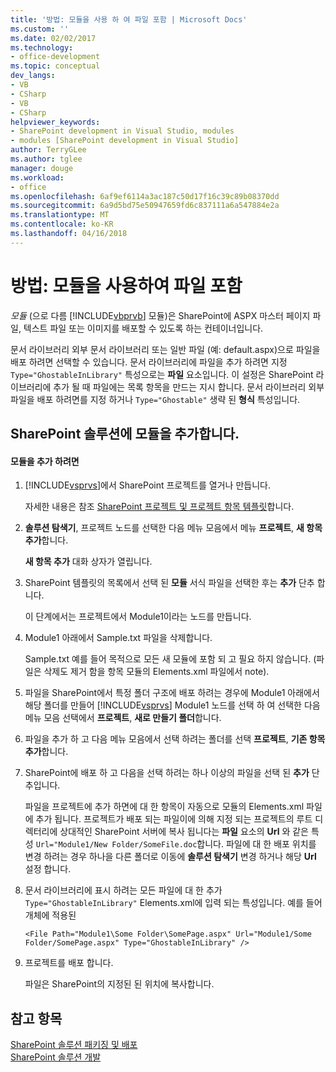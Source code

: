 ```yaml
---
title: '방법: 모듈을 사용 하 여 파일 포함 | Microsoft Docs'
ms.custom: ''
ms.date: 02/02/2017
ms.technology:
- office-development
ms.topic: conceptual
dev_langs:
- VB
- CSharp
- VB
- CSharp
helpviewer_keywords:
- SharePoint development in Visual Studio, modules
- modules [SharePoint development in Visual Studio]
author: TerryGLee
ms.author: tglee
manager: douge
ms.workload:
- office
ms.openlocfilehash: 6af9ef6114a3ac187c50d17f16c39c89b08370dd
ms.sourcegitcommit: 6a9d5bd75e50947659fd6c837111a6a547884e2a
ms.translationtype: MT
ms.contentlocale: ko-KR
ms.lasthandoff: 04/16/2018
---
```

# <a name="how-to-include-files-by-using-a-module"></a>방법: 모듈을 사용하여 파일 포함
  *모듈* (으로 다름 [!INCLUDE[vbprvb](../sharepoint/includes/vbprvb-md.md)] 모듈)은 SharePoint에 ASPX 마스터 페이지 파일, 텍스트 파일 또는 이미지를 배포할 수 있도록 하는 컨테이너입니다.  
  
 문서 라이브러리 외부 문서 라이브러리 또는 일반 파일 (예: default.aspx)으로 파일을 배포 하려면 선택할 수 있습니다. 문서 라이브러리에 파일을 추가 하려면 지정 `Type="GhostableInLibrary"` 특성으로는 **파일** 요소입니다. 이 설정은 SharePoint 라이브러리에 추가 될 때 파일에는 목록 항목을 만드는 지시 합니다. 문서 라이브러리 외부 파일을 배포 하려면를 지정 하거나 `Type="Ghostable"` 생략 된 **형식** 특성입니다.  
  
## <a name="adding-a-module-to-a-sharepoint-solution"></a>SharePoint 솔루션에 모듈을 추가합니다.  
  
#### <a name="to-add-a-module"></a>모듈을 추가 하려면  
  
1.  [!INCLUDE[vsprvs](../sharepoint/includes/vsprvs-md.md)]에서 SharePoint 프로젝트를 열거나 만듭니다.  
  
     자세한 내용은 참조 [SharePoint 프로젝트 및 프로젝트 항목 템플릿](../sharepoint/sharepoint-project-and-project-item-templates.md)합니다.  
  
2.  **솔루션 탐색기**, 프로젝트 노드를 선택한 다음 메뉴 모음에서 메뉴 **프로젝트**, **새 항목 추가**합니다.  
  
     **새 항목 추가** 대화 상자가 열립니다.  
  
3.  SharePoint 템플릿의 목록에서 선택 된 **모듈** 서식 파일을 선택한 후는 **추가** 단추 합니다.  
  
     이 단계에서는 프로젝트에서 Module1이라는 노드를 만듭니다.  
  
4.  Module1 아래에서 Sample.txt 파일을 삭제합니다.  
  
     Sample.txt 예를 들어 목적으로 모든 새 모듈에 포함 되 고 필요 하지 않습니다. (파일은 삭제도 제거 함을 항목 모듈의 Elements.xml 파일에서 note).  
  
5.  파일을 SharePoint에서 특정 폴더 구조에 배포 하려는 경우에 Module1 아래에서 해당 폴더를 만들어 [!INCLUDE[vsprvs](../sharepoint/includes/vsprvs-md.md)] Module1 노드를 선택 하 여 선택한 다음 메뉴 모음 선택에서 **프로젝트**, **새로 만들기 폴더**합니다.  
  
6.  파일을 추가 하 고 다음 메뉴 모음에서 선택 하려는 폴더를 선택 **프로젝트**, **기존 항목 추가**합니다.  
  
7.  SharePoint에 배포 하 고 다음을 선택 하려는 하나 이상의 파일을 선택 된 **추가** 단추입니다.  
  
     파일을 프로젝트에 추가 하면에 대 한 항목이 자동으로 모듈의 Elements.xml 파일에 추가 됩니다. 프로젝트가 배포 되는 파일이에 의해 지정 되는 프로젝트의 루트 디렉터리에 상대적인 SharePoint 서버에 복사 됩니다는 **파일** 요소의 **Url** 와 같은 특성 `Url="Module1/New Folder/SomeFile.doc`합니다. 파일에 대 한 배포 위치를 변경 하려는 경우 하나을 다른 폴더로 이동에 **솔루션 탐색기** 변경 하거나 해당 **Url** 설정 합니다.  
  
8.  문서 라이브러리에 표시 하려는 모든 파일에 대 한 추가 `Type="GhostableInLibrary"` Elements.xml에 입력 되는 특성입니다. 예를 들어 개체에 적용된  
  
    ```  
    <File Path="Module1\Some Folder\SomePage.aspx" Url="Module1/Some Folder/SomePage.aspx" Type="GhostableInLibrary" />  
    ```  
  
9. 프로젝트를 배포 합니다.  
  
     파일은 SharePoint의 지정된 된 위치에 복사합니다.  
  
## <a name="see-also"></a>참고 항목  
 [SharePoint 솔루션 패키징 및 배포](../sharepoint/packaging-and-deploying-sharepoint-solutions.md)   
 [SharePoint 솔루션 개발](../sharepoint/developing-sharepoint-solutions.md)  
  
  